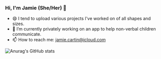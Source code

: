 ### Hi, I'm Jamie (She/Her) 👋

<!--
**jamiecartin/jamiecartin** is a ✨ _special_ ✨ repository because its `README.md` (this file) appears on your GitHub profile. -->


- 😄 I tend to upload various projects I've worked on of all shapes and sizes.
- 🔭 I’m currently privately working on an app to help non-verbal children communicate.
- 📫 How to reach me: jamie.cartin@icloud.com


![Anurag's GitHub stats](https://github-readme-stats.vercel.app/api?username=jamiecartin&show_icons=true&theme=transparent)

